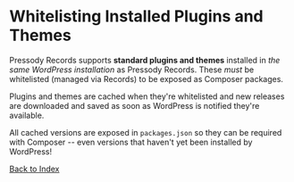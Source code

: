 # Whitelisting Installed Plugins and Themes

Pressody Records supports **standard plugins and themes** installed in _the same WordPress installation_ as Pressody Records. These _must_ be whitelisted (managed via Records) to be exposed as Composer packages.

Plugins and themes are cached when they're whitelisted and new releases are downloaded and saved as soon as WordPress is notified they're available.

All cached versions are exposed in `packages.json` so they can be required with Composer -- even versions that haven't yet been installed by WordPress!

[Back to Index](index.md)
